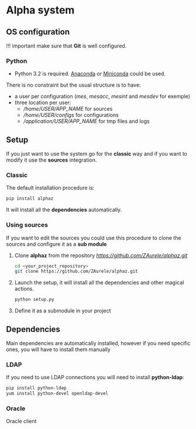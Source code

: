 # Alpha system 

## OS configuration

!!! important 
    make sure that **Git** is well configured.

### Python

- Python 3.2 is required.
[Anaconda](https://www.anaconda.com/) or [Miniconda](https://docs.conda.io/projects/conda/en/latest/user-guide/install/linux.html) could be used.

There is no constraint but the usual structure is to have:

- a user per configuration (_mes_, _mesacc_, _mesint_ and _mesdev_ for exemple)
- three location per user:
    - *_/home/USER/APP_NAME_* for sources
    - *_/home/USER/configs_* for configurations
    - *_/application/USER/APP_NAME_* for tmp files and logs

## Setup

If you just want to use the system go for the **classic** way and if you want to modify it use the **sources** integration.

### Classic

The default installation procedure is:

```sh
pip install alphaz
```

It will install all the **dependencies** automatically.

### Using sources

If you want to edit the sources you could use this procedure to clone the sources and configure it as a **sub module**

1. Clone **alphaz** from the repository _https://github.com/ZAurele/alphaz.git_

    ```sh
    cd <your_project_repository>
    git clone https://github.com/ZAurele/alphaz.git
    ```

2. Launch the setup, it will install all the dependencies and other magical actions.

    ```sh
    python setup.py
    ```

3. Define it as a submodule in your project

## Dependencies

Main dependencies are automatically installed, however if you need specific ones, you will have to install them manually

### LDAP

If you need to use LDAP connections you will need to install **python-ldap**:

```sh
pip install python-ldap
yum install python-devel openldap-devel
```

### Oracle

Oracle client 